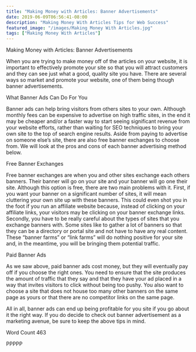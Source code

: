 ```yaml
---
title: "Making Money with Articles: Banner Advertisements"
date: 2019-06-09T06:56:41-08:00
description: "Making Money With Articles Tips for Web Success"
featured_image: "/images/Making Money With Articles.jpg"
tags: ["Making Money With Articles"]
---
```


Making Money with Articles: Banner Advertisements

When you are trying to make money off of the articles on your website, it is important to effectively promote your site so that you will attract customers and they can see just what a good, quality site you have. There are several ways so market and promote your website, one of them being though banner advertisements.

What Banner Ads Can Do For You

Banner ads can help bring visitors from others sites to your own. Although monthly fees can be expensive to advertise on high traffic sites, in the end it may be cheaper and/or a faster way to start seeing significant revenue from your website efforts, rather than waiting for SEO techniques to bring your own site to the top of search engine results. Aside from paying to advertise on someone else’s site, there are also free banner exchanges to choose from. We will look at the pros and cons of each banner advertising method below.

Free Banner Exchanges

Free banner exchanges are when you and other sites exchange each others banners. Their banner will go on your site and your banner will go one their site. Although this option is free, there are two main problems with it. First, if you want your banner on a significant number of sites, it will mean cluttering your own site up with these banners. This could even shot you in the foot if you run an affiliate website because, instead of clicking on your affiliate links, your visitors may be clicking on your banner exchange links. Secondly, you have to be really careful about the types of sites that you exchange banners with. Some sites like to gather a lot of banners so that they can be a directory or portal site and not have to have any real content. These “banner farms” or “link farms” will do nothing positive for your site and, in the meantime, you will be bringing them potential traffic.

Paid Banner Ads

As we saw above, paid banner ads cost money, but they will eventually pay off if you choose the right ones. You need to ensure that the site produces the amount of traffic that they say and that they have your ad placed in a way that invites visitors to click without being too pushy. You also want to choose a site that does not house too many other banners on the same page as yours or that there are no competitor links on the same page.

All in all, banner ads can end up being profitable for you site if you go about it the right way. If you do decide to check out banner advertisement as a marketing avenue, be sure to keep the above tips in mind.

Word Count 463

PPPPP
